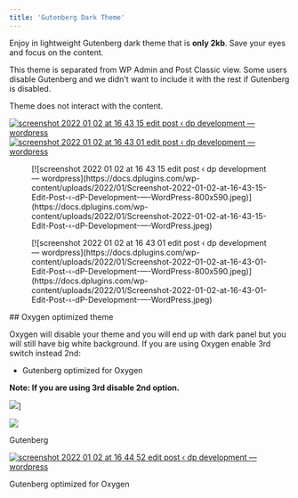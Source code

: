 ```yaml
---
title: 'Gutenberg Dark Theme'
---
```


Enjoy in lightweight Gutenberg dark theme that is **only 2kb**. Save your eyes and focus on the content.

This theme is separated from WP Admin and Post Classic view. Some users disable Gutenberg and we didn't want to include it with the rest if Gutenberg is disabled.

Theme does not interact with the content.

[![screenshot 2022 01 02 at 16 43 15 edit post ‹ dp development — wordpress](https://docs.dplugins.com/wp-content/uploads/2022/01/Screenshot-2022-01-02-at-16-43-15-Edit-Post-‹-dP-Development-—-WordPress-800x590.jpeg)](https://docs.dplugins.com/wp-content/uploads/2022/01/Screenshot-2022-01-02-at-16-43-15-Edit-Post-‹-dP-Development-—-WordPress.jpeg)
[![screenshot 2022 01 02 at 16 43 01 edit post ‹ dp development — wordpress](https://docs.dplugins.com/wp-content/uploads/2022/01/Screenshot-2022-01-02-at-16-43-01-Edit-Post-‹-dP-Development-—-WordPress-800x590.jpeg)](https://docs.dplugins.com/wp-content/uploads/2022/01/Screenshot-2022-01-02-at-16-43-01-Edit-Post-‹-dP-Development-—-WordPress.jpeg)

<div class="is-layout-flex wp-container-27 wp-block-columns"><div class="is-layout-flow wp-block-column"><figure class="wp-block-image size-large">[![screenshot 2022 01 02 at 16 43 15 edit post ‹ dp development — wordpress](https://docs.dplugins.com/wp-content/uploads/2022/01/Screenshot-2022-01-02-at-16-43-15-Edit-Post-‹-dP-Development-—-WordPress-800x590.jpeg)](https://docs.dplugins.com/wp-content/uploads/2022/01/Screenshot-2022-01-02-at-16-43-15-Edit-Post-‹-dP-Development-—-WordPress.jpeg)</figure></div><div class="is-layout-flow wp-block-column"><figure class="wp-block-image size-large">[![screenshot 2022 01 02 at 16 43 01 edit post ‹ dp development — wordpress](https://docs.dplugins.com/wp-content/uploads/2022/01/Screenshot-2022-01-02-at-16-43-01-Edit-Post-‹-dP-Development-—-WordPress-800x590.jpeg)](https://docs.dplugins.com/wp-content/uploads/2022/01/Screenshot-2022-01-02-at-16-43-01-Edit-Post-‹-dP-Development-—-WordPress.jpeg)</figure></div></div>## Oxygen optimized theme

Oxygen will disable your theme and you will end up with dark panel but you will still have big white background. If you are using Oxygen enable 3rd switch instead 2nd:

- Gutenberg optimized for Oxygen

**Note: If you are using 3rd disable 2nd option.**

![](https://docs.dplugins.com/wp-content/uploads/2022/01/Screenshot-2022-01-02-at-16-44-38-Edit-Post-‹-dP-Development-—-WordPress-800x590.jpeg)]

![](https://docs.dplugins.com/wp-content/uploads/2022/01/Screenshot-2022-01-02-at-16-44-38-Edit-Post-‹-dP-Development-—-WordPress.jpeg)

Gutenberg

[![screenshot 2022 01 02 at 16 44 52 edit post ‹ dp development — wordpress](https://docs.dplugins.com/wp-content/uploads/2022/01/Screenshot-2022-01-02-at-16-44-52-Edit-Post-‹-dP-Development-—-WordPress-800x590.jpeg)](https://docs.dplugins.com/wp-content/uploads/2022/01/Screenshot-2022-01-02-at-16-44-52-Edit-Post-‹-dP-Development-—-WordPress.jpeg)

Gutenberg optimized for Oxygen
